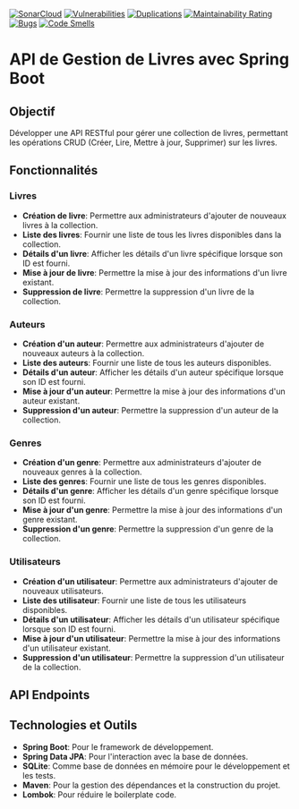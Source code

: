 [![SonarCloud](https://sonarcloud.io/images/project_badges/sonarcloud-white.svg)](https://sonarcloud.io/summary/new_code?id=MagicIrfan_Library)
[![Vulnerabilities](https://sonarcloud.io/api/project_badges/measure?project=MagicIrfan_Morpion&metric=vulnerabilities)](https://sonarcloud.io/project/overview?id=MagicIrfan_Library)
[![Duplications](https://sonarcloud.io/api/project_badges/measure?project=MagicIrfan_Morpion&metric=duplicated_lines_density)](https://sonarcloud.io/project/overview?id=MagicIrfan_Library)
[![Maintainability Rating](https://sonarcloud.io/api/project_badges/measure?project=MagicIrfan_Morpion&metric=sqale_rating)](https://sonarcloud.io/project/overview?id=MagicIrfan_Library)
[![Bugs](https://sonarcloud.io/api/project_badges/measure?project=MagicIrfan_Morpion&metric=bugs)](https://sonarcloud.io/project/overview?id=MagicIrfan_Library)
[![Code Smells](https://sonarcloud.io/api/project_badges/measure?project=MagicIrfan_Morpion&metric=code_smells)](https://sonarcloud.io/project/overview?id=MagicIrfan_Library)
 # API de Gestion de Livres avec Spring Boot

## Objectif

Développer une API RESTful pour gérer une collection de livres, permettant les opérations CRUD (Créer, Lire, Mettre à jour, Supprimer) sur les livres.

## Fonctionnalités
### Livres
- **Création de livre**: Permettre aux administrateurs d'ajouter de nouveaux livres à la collection.
- **Liste des livres**: Fournir une liste de tous les livres disponibles dans la collection.
- **Détails d'un livre**: Afficher les détails d'un livre spécifique lorsque son ID est fourni.
- **Mise à jour de livre**: Permettre la mise à jour des informations d'un livre existant.
- **Suppression de livre**: Permettre la suppression d'un livre de la collection.

### Auteurs
- **Création d'un auteur**: Permettre aux administrateurs d'ajouter de nouveaux auteurs à la collection.
- **Liste des auteurs**: Fournir une liste de tous les auteurs disponibles.
- **Détails d'un auteur**: Afficher les détails d'un auteur spécifique lorsque son ID est fourni.
- **Mise à jour d'un auteur**: Permettre la mise à jour des informations d'un auteur existant.
- **Suppression d'un auteur**: Permettre la suppression d'un auteur de la collection.

### Genres
- **Création d'un genre**: Permettre aux administrateurs d'ajouter de nouveaux genres à la collection.
- **Liste des genres**: Fournir une liste de tous les genres disponibles.
- **Détails d'un genre**: Afficher les détails d'un genre spécifique lorsque son ID est fourni.
- **Mise à jour d'un genre**: Permettre la mise à jour des informations d'un genre existant.
- **Suppression d'un genre**: Permettre la suppression d'un genre de la collection.

### Utilisateurs
- **Création d'un utilisateur**: Permettre aux administrateurs d'ajouter de nouveaux utilisateurs.
- **Liste des utilisateur**: Fournir une liste de tous les utilisateurs disponibles.
- **Détails d'un utilisateur**: Afficher les détails d'un utilisateur spécifique lorsque son ID est fourni.
- **Mise à jour d'un utilisateur**: Permettre la mise à jour des informations d'un utilisateur existant.
- **Suppression d'un utilisateur**: Permettre la suppression d'un utilisateur de la collection.

## API Endpoints


## Technologies et Outils

- **Spring Boot**: Pour le framework de développement.
- **Spring Data JPA**: Pour l'interaction avec la base de données.
- **SQLite**: Comme base de données en mémoire pour le développement et les tests.
- **Maven**: Pour la gestion des dépendances et la construction du projet.
- **Lombok**: Pour réduire le boilerplate code.
